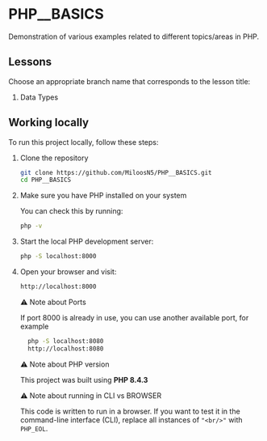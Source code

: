 # PHP__BASICS

Demonstration of various examples related to different topics/areas in PHP.

## Lessons

Choose an appropriate branch name that corresponds to the lesson title:
   1. Data Types

## Working locally

To run this project locally, follow these steps:

1. Clone the repository

   ```bash
   git clone https://github.com/MiloosN5/PHP__BASICS.git
   cd PHP__BASICS
   ```

2. Make sure you have PHP installed on your system

   You can check this by running:
    ```bash
    php -v
    ```

4. Start the local PHP development server:

    ```bash 
    php -S localhost:8000
    ```

5. Open your browser and visit:

    ```bash
    http://localhost:8000
    ```

    ⚠️ Note about Ports

    If port 8000 is already in use, you can use another available port, for example
    
    ```bash
      php -S localhost:8080
      http://localhost:8080
    ```

    ⚠️ Note about PHP version

     This project was built using **PHP 8.4.3**

    ⚠️ Note about running in CLI vs BROWSER

     This code is written to run in a browser. If you want to test it in the command-line interface (CLI), replace all instances of ```"<br/>"``` with ```PHP_EOL```.

